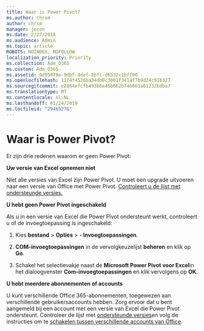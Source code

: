 ```yaml
---
title: Waar is Power Pivot?
ms.author: chrsm
author: chrsm
manager: jecon
ms.date: 2/27/2018
ms.audience: Admin
ms.topic: article
ROBOTS: NOINDEX, NOFOLLOW
localization_priority: Priority
ms.collection: Adm_O365
ms.custom: Adm_O365
ms.assetid: 0d95078e-9dbf-4def-8bfc-d6532c1bff00
ms.openlocfilehash: 11f4f4526ba34db0c3001f3414f7b9d24c91b327
ms.sourcegitcommit: e2864efcfb493b6e46b662b746661a61232bdba7
ms.translationtype: MT
ms.contentlocale: nl-NL
ms.lasthandoff: 01/24/2019
ms.locfileid: "29465276"
---
```

# <a name="where-is-power-pivot"></a>Waar is Power Pivot?

Er zijn drie redenen waarom er geen Power Pivot:
  
 **Uw versie van Excel opnemen niet**
  
Niet alle versies van Excel zijn Power Pivot. U moet een upgrade uitvoeren naar een versie van Office met Power Pivot. [Controleert u de lijst met ondersteunde versies.](https://support.office.com/article/aa64e217-4b6e-410b-8337-20b87e1c2a4b.aspx)
  
 **U hebt geen Power Pivot ingeschakeld**
  
Als u in een versie van Excel die Power Pivot ondersteunt werkt, controleert u of de invoegtoepassing is ingeschakeld:
  
1. Kies **bestand** \> **Opties** \> **- Invoegtoepassingen**.
    
2. **COM-invoegtoepassingen** in de vervolgkeuzelijst **beheren** en klik op **Go**.
    
3. Schakel het selectievakje naast de **Microsoft Power Pivot voor Excel**in het dialoogvenster **Com-invoegtoepassingen** en klik vervolgens op **OK**. 
    
 **U hebt meerdere abonnementen of accounts**
  
U kunt verschillende Office 365-abonnementen, toegewezen aan verschillende gebruikersaccounts hebben. Zorg ervoor dat u bent aangemeld bij een account met een versie van Excel die Power Pivot ondersteunt. Controleer de lijst met [ondersteunde versies](https://support.office.com/article/aa64e217-4b6e-410b-8337-20b87e1c2a4b.aspx)en volg de instructies om te [schakelen tussen verschillende accounts van Office](https://support.office.com/article/b9582171-fd1f-4284-9846-bdd72bb28426.aspx#BKMK_WebSwitchAccounts).
  

